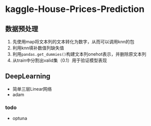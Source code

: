 # kaggle-House-Prices-Prediction

## 数据预处理

1. 先使用map将文本列的文本转化为数字，从而可以调用knn的包
2. 利用knn填补数值列缺失值
3. 利用`pandas.get_dummies()`构建文本列onehot表示，并删除原文本列
4. 从train中分割出valid集（0.1）用于验证模型表现


## DeepLearning

- 简单三层Linear网络
- adam

### todo

- optuna
